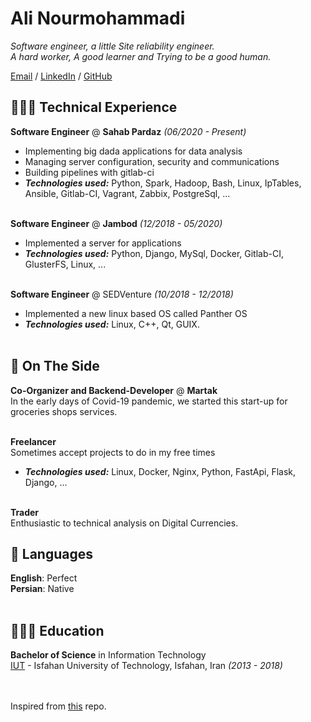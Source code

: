 # Ali Nourmohammadi

_Software engineer, a little Site reliability engineer._<br>
_A hard worker, A good learner and Trying to be a good human._<br>

[Email](mailto:nourmohammadialin@gmail.com) / [LinkedIn](https://www.linkedin.com/in/ali-nourmohammadi-4b127290/) / [GitHub](https://github.com/n01-1/) 

## 👩🏼‍💻 Technical Experience

**Software Engineer** @ **Sahab Pardaz** _(06/2020 - Present)_ <br>
  - Implementing big dada applications for data analysis
  - Managing server configuration, security and communications
  - Building pipelines with gitlab-ci
  - **_Technologies used:_** Python, Spark, Hadoop, Bash, Linux, IpTables, Ansible, Gitlab-CI, Vagrant, Zabbix, PostgreSql, ...
<br><br>

**Software Engineer** @ **Jambod** _(12/2018 - 05/2020)_ <br>
  - Implemented a server for applications
  - **_Technologies used:_** Python, Django, MySql, Docker, Gitlab-CI, GlusterFS, Linux, ...
<br><br>

**Software Engineer** @ SEDVenture _(10/2018 - 12/2018)_ <br>
  - Implemented a new linux based OS called Panther OS
  - **_Technologies used:_** Linux, C++, Qt, GUIX.
    <br><br>

## 📌 On The Side

**Co-Organizer and Backend-Developer** @ **Martak** <br>
In the early days of Covid-19 pandemic, we started this start-up for groceries shops services.
  <br><br>

**Freelancer** <br>
Sometimes accept projects to do in my free times
- **_Technologies used:_** Linux, Docker, Nginx, Python, FastApi, Flask, Django, ...
  <br><br>
  
 **Trader** <br>
 Enthusiastic to technical analysis on Digital Currencies. 
  
## 💬 Languages

**English**: Perfect<br>
**Persian**: Native
<br><br>

## 👩🏼‍🎓 Education

**Bachelor of Science** in Information Technology<br>
[IUT](http://english.iut.ac.ir/) - Isfahan University of Technology, Isfahan, Iran _(2013 - 2018)_

<br><br>
Inspired from [this](https://github.com/carolstran/cv) repo.

